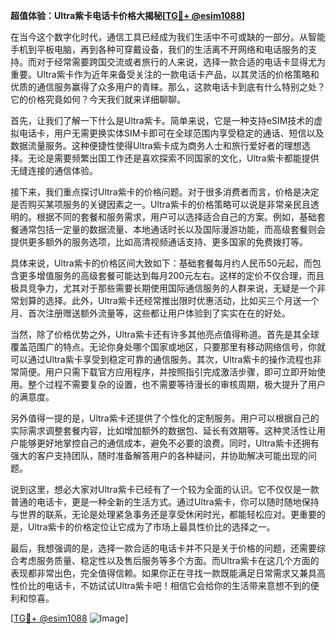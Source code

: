 **超值体验：Ultra紫卡电话卡价格大揭秘[[TG💪+ @esim1088](https://t.me/s/esim1088)]**

在当今这个数字化时代，通信工具已经成为我们生活中不可或缺的一部分。从智能手机到平板电脑，再到各种可穿戴设备，我们的生活离不开网络和电话服务的支持。而对于经常需要跨国交流或者旅行的人来说，选择一款合适的电话卡显得尤为重要。Ultra紫卡作为近年来备受关注的一款电话卡产品，以其灵活的价格策略和优质的通信服务赢得了众多用户的青睐。那么，这款电话卡到底有什么特别之处？它的价格究竟如何？今天我们就来详细聊聊。

首先，让我们了解一下什么是Ultra紫卡。简单来说，它是一种支持eSIM技术的虚拟电话卡，用户无需更换实体SIM卡即可在全球范围内享受稳定的通话、短信以及数据流量服务。这种便捷性使得Ultra紫卡成为商务人士和旅行爱好者的理想选择。无论是需要频繁出国工作还是喜欢探索不同国家的文化，Ultra紫卡都能提供无缝连接的通信体验。

接下来，我们重点探讨Ultra紫卡的价格问题。对于很多消费者而言，价格是决定是否购买某项服务的关键因素之一。Ultra紫卡的价格策略可以说是非常亲民且透明的。根据不同的套餐和服务需求，用户可以选择适合自己的方案。例如，基础套餐通常包括一定量的数据流量、本地通话时长以及国际漫游功能，而高级套餐则会提供更多额外的服务选项，比如高清视频通话支持、更多国家的免费拨打等。

具体来说，Ultra紫卡的价格区间大致如下：基础套餐每月约人民币50元起，而包含更多增值服务的高级套餐可能达到每月200元左右。这样的定价不仅合理，而且极具竞争力，尤其对于那些需要长期使用国际通信服务的人群来说，无疑是一个非常划算的选择。此外，Ultra紫卡还经常推出限时优惠活动，比如买三个月送一个月、首次注册赠送额外流量等，这些都让用户体验到了实实在在的好处。

当然，除了价格优势之外，Ultra紫卡还有许多其他亮点值得称道。首先是其全球覆盖范围广的特点。无论你身处哪个国家或地区，只要那里有移动网络信号，你就可以通过Ultra紫卡享受到稳定可靠的通信服务。其次，Ultra紫卡的操作流程也非常简便。用户只需下载官方应用程序，并按照指引完成激活步骤，即可立即开始使用。整个过程不需要复杂的设置，也不需要等待漫长的审核周期，极大提升了用户的满意度。

另外值得一提的是，Ultra紫卡还提供了个性化的定制服务。用户可以根据自己的实际需求调整套餐内容，比如增加额外的数据包、延长有效期等。这种灵活性让用户能够更好地掌控自己的通信成本，避免不必要的浪费。同时，Ultra紫卡还拥有强大的客户支持团队，随时准备解答用户的各种疑问，并协助解决可能出现的问题。

说到这里，想必大家对Ultra紫卡已经有了一个较为全面的认识。它不仅仅是一款普通的电话卡，更是一种全新的生活方式。通过Ultra紫卡，你可以随时随地保持与世界的联系，无论是处理紧急事务还是享受休闲时光，都能轻松应对。更重要的是，Ultra紫卡的价格定位让它成为了市场上最具性价比的选择之一。

最后，我想强调的是，选择一款合适的电话卡并不只是关于价格的问题，还需要综合考虑服务质量、稳定性以及售后服务等多个方面。而Ultra紫卡在这几个方面的表现都非常出色，完全值得信赖。如果你正在寻找一款既能满足日常需求又兼具高性价比的电话卡，不妨试试Ultra紫卡吧！相信它会给你的生活带来意想不到的便利和惊喜。

[[TG💪+ @esim1088](https://t.me/s/esim1088) ![Image](https://i.postimg.cc/4NQfJmqS/Snipaste-2025-05-13-00-14-12.png)]